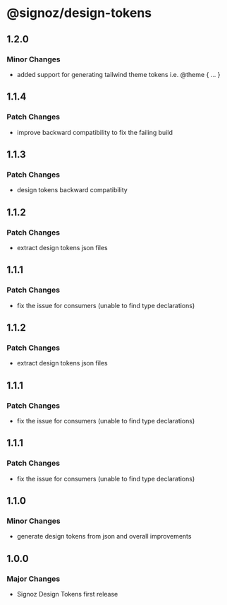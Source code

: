 # @signoz/design-tokens

## 1.2.0

### Minor Changes

- added support for generating tailwind theme tokens i.e. @theme { ... }

## 1.1.4

### Patch Changes

- improve backward compatibility to fix the failing build

## 1.1.3

### Patch Changes

- design tokens backward compatibility

## 1.1.2

### Patch Changes

- extract design tokens json files

## 1.1.1

### Patch Changes

- fix the issue for consumers (unable to find type declarations)

## 1.1.2

### Patch Changes

- extract design tokens json files

## 1.1.1

### Patch Changes

- fix the issue for consumers (unable to find type declarations)

## 1.1.1

### Patch Changes

- fix the issue for consumers (unable to find type declarations)

## 1.1.0

### Minor Changes

- generate design tokens from json and overall improvements

## 1.0.0

### Major Changes

- Signoz Design Tokens first release
